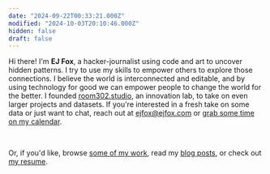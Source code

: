 ```yaml
---
date: "2024-09-22T00:33:21.000Z"
modified: "2024-10-03T20:10:46.000Z"
hidden: false
draft: false
---
```

Hi there! I'm **EJ Fox**, a hacker-journalist using code and art to uncover hidden patterns. I try to use my skills to empower others to explore those connections. I believe the world is interconnected and editable, and by using technology for good we can empower people to change the world for the better. I founded [room302.studio](http://room302.studio), an innovation lab, to take on even larger projects and datasets. If you're interested in a fresh take on some data or just want to chat, reach out at [ejfox@ejfox.com](mailto:ejfox@ejfox.com) or [grab some time on my calendar](/calendar).

<br />

Or, if you'd like, browse [some of my work](/projects), read my [blog posts](/blog), or check out [my resume](http://ejfox.com/resume.pdf).